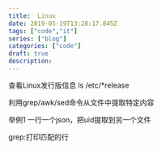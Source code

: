 ```yaml
---
title:  Linux
date: 2019-05-19T13:28:17.845Z
tags: ["code","it"]
series: ["blog"]
categories: ["code"]
draft: true
description:
---
```


查看Linux发行版信息
ls /etc/*release

利用grep/awk/sed命令从文件中提取特定内容

举例1
一行一个json，把uid提取到另一个文件

grep:打印匹配的行



